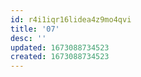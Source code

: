 ```yaml
---
id: r4i1iqr16lidea4z9mo4qvi
title: '07'
desc: ''
updated: 1673088734523
created: 1673088734523
---
```

